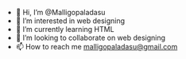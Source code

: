 - 👋 Hi, I’m @Malligopaladasu
- 👀 I’m interested in web designing
- 🌱 I’m currently learning HTML
- 💞️ I’m looking to collaborate on web designing
- 📫 How to reach me malligopaladasu@gmail.com

<!---
Malligopaladasu/Malligopaladasu is a ✨ special ✨ repository because its `README.md` (this file) appears on your GitHub profile.
You can click the Preview link to take a look at your changes.
--->
